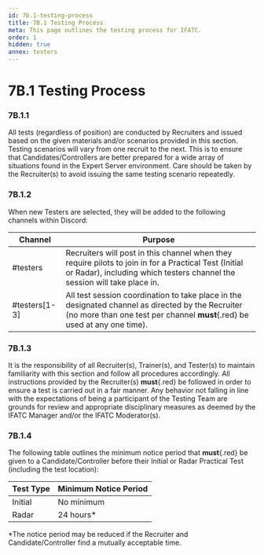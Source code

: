 ```yaml
---
id: 7b.1-testing-process
title: 7B.1 Testing Process
meta: This page outlines the testing process for IFATC.
order: 1
hidden: true
annex: testers
---
```


# 7B.1 Testing Process



### 7B.1.1

All tests (regardless of position) are conducted by Recruiters and issued based on the given materials and/or scenarios provided in this section. Testing scenarios will vary from one recruit to the next. This is to ensure that Candidates/Controllers are better prepared for a wide array of situations found in the Expert Server environment. Care should be taken by the Recruiter(s) to avoid issuing the same testing scenario repeatedly. 



### 7B.1.2

When new Testers are selected, they will be added to the following channels within Discord:



| Channel       | Purpose                                                      |
| ------------- | ------------------------------------------------------------ |
| #testers      | Recruiters will post in this channel when they require pilots to join in for a Practical Test (Initial or Radar), including which testers channel the session will take place in. |
| #testers[1-3] | All test session coordination to take place in the designated channel as directed by the Recruiter (no more than one test per channel **must**{.red} be used at any one time). |



### 7B.1.3

It is the responsibility of all Recruiter(s), Trainer(s), and Tester(s) to maintain familiarity with this section and follow all procedures accordingly. All instructions provided by the Recruiter(s) **must**{.red} be followed in order to ensure a test is carried out in a fair manner. Any behavior not falling in line with the expectations of being a participant of the Testing Team are grounds for review and appropriate disciplinary measures as deemed by the IFATC Manager and/or the IFATC Moderator(s).



### 7B.1.4

The following table outlines the minimum notice period that **must**{.red} be given to a Candidate/Controller before their Initial or Radar Practical Test (including the test location):



| Test Type | Minimum Notice Period |
| --------- | --------------------- |
| Initial   | No minimum            |
| Radar     | 24 hours*             |

*The notice period may be reduced if the Recruiter and Candidate/Controller find a mutually acceptable time.